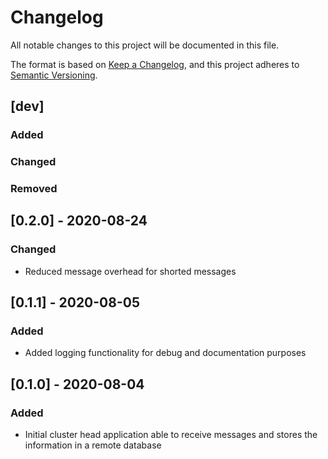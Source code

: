 # Changelog
All notable changes to this project will be documented in this file.

The format is based on [Keep a Changelog](https://keepachangelog.com/en/1.0.0/), and this project adheres to [Semantic Versioning](https://semver.org/spec/v2.0.0.html).

## [dev]
### Added
### Changed
### Removed

## [0.2.0] - 2020-08-24
### Changed
- Reduced message overhead for shorted messages

## [0.1.1] - 2020-08-05
### Added
- Added logging functionality for debug and documentation purposes

## [0.1.0] - 2020-08-04
### Added
- Initial cluster head application able to receive messages and stores the information in a remote database
